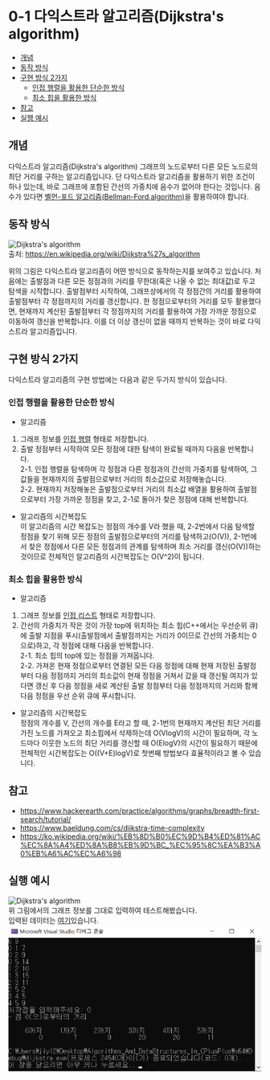 # 0-1 다익스트라 알고리즘(Dijkstra's algorithm)
- [개념](#개념)
- [동작 방식](#동작-방식)
- [구현 방식 2가지](#구현-방식-2가지)
    - [인접 행렬을 활용한 단순한 방식](#인접-행렬을-활용한-단순한-방식)
    - [최소 힙을 활용한 방식](#최소-힙을-활용한-방식)
- [참고](#참고)
- [실행 예시](#실행-예시)

## 개념
다익스트라 알고리즘(Dijkstra's algorithm) 그래프의 노드로부터 다른 모든 노드로의 최단 거리를 구하는 알고리즘입니다. 단 다익스트라 알고리즘을 활용하기 위한 조건이 하나 있는데, 바로 그래프에 포함된 간선의 가중치에 음수가 없어야 한다는 것입니다. 음수가 있다면 [벨먼-포드 알고리즘(Bellman-Ford algorithm)](https://ko.wikipedia.org/wiki/%EB%B2%A8%EB%A8%BC-%ED%8F%AC%EB%93%9C_%EC%95%8C%EA%B3%A0%EB%A6%AC%EC%A6%98)을 활용하여야 합니다.

## 동작 방식
![Dijkstra's algorithm](https://upload.wikimedia.org/wikipedia/commons/5/57/Dijkstra_Animation.gif)  
출처: https://en.wikipedia.org/wiki/Dijkstra%27s_algorithm    
  
위의 그림은 다익스트라 알고리즘이 어떤 방식으로 동작하는지를 보여주고 있습니다.
처음에는 출발점과 다른 모든 정점과의 거리를 무한대(혹은 나올 수 없는 최대값)로 두고 탐색을 시작합니다. 출발점부터 시작하여, 그래프상에서의 각 정점간의 거리를 활용하여 출발점부터 각 정점까지의 거리를 갱신합니다. 한 정점으로부터의 거리를 모두 활용했다면, 현재까지 계산된 출발점부터 각 정점까지의 거리를 활용하여 가장 가까운 정점으로 이동하여 갱신을 반복합니다. 이를 더 이상 갱신이 없을 때까지 반복하는 것이 바로 다익스트라 알고리즘입니다.

## 구현 방식 2가지
 다익스트라 알고리즘의 구현 방법에는 다음과 같은 두가지 방식이 있습니다.
 
### 인접 행렬을 활용한 단순한 방식
- 알고리즘  
1.  그래프 정보를 [인접 행렬](https://ko.wikipedia.org/wiki/%EC%9D%B8%EC%A0%91%ED%96%89%EB%A0%AC) 형태로 저장합니다. 
2. 출발 정점부터 시작하여 모든 정점에 대한 탐색이 완료될 때까지 다음을 반복합니다.  
    2-1. 인접 행렬을 탐색하며 각 정점과 다른 정점과의 간선의 가중치를 탐색하여, 그 값들을 현재까지의 출발점으로부터 거리의 최소값으로 저장해놓습니다.  
    2-2. 현재까지 저장해놓은 출발점으로부터 거리의 최소값 배열을 활용하여 출발점으로부터 가장 가까운 정점을 찾고, 2-1로 돌아가 찾은 정점에 대해 반복합니다.  
  
- 알고리즘의 시간복잡도  
이 알고리즘의 시간 복잡도는 정점의 개수를 V라 했을 때, 2-2번에서 다음 탐색할 정점을 찾기 위해 모든 정점의 출발점으로부터의 거리를 탐색하고(O(V)), 2-1번에서 찾은 정점에서 다른 모든 정점과의 관계를 탐색하며
 최소 거리를 갱신(O(V))하는 것이므로 전체적인 알고리즘의 시간복잡도는 O(V^2)이 됩니다. 

### 최소 힙을 활용한 방식 
- 알고리즘  
1. 그래프 정보를 [인접 리스트](https://ko.wikipedia.org/wiki/%EC%9D%B8%EC%A0%91_%EB%A6%AC%EC%8A%A4%ED%8A%B8) 형태로 저장합니다.
2. 간선의 가중치가 작은 것이 가장 top에 위치하는 최소 힙(C++에서는 우선순위 큐)에 출발 지점을 푸시(출발점에서 출발점까지는 거리가 0이므로 간선의 가중치는 0으로)하고, 각 정점에 대해 다음을 반복합니다.  
    2-1. 최소 힙의 top에 있는 정점을 가져옵니다.  
    2-2. 가져온 현재 정점으로부터 연결된 모든 다음 정점에 대해 현재 저장된 출발점부터 다음 정점까지 거리의 최소값이 현재 정점을 거쳐서 갔을 때 갱신될 여지가 있다면 갱신 후 다음 정점을 새로 계산된 출발 정점부터 다음 정점까지의 거리와 함께 다음 정점을 우선 순위 큐에 푸시합니다.  

- 알고리즘의 시간복잡도  
정점의 개수를 V, 간선의 개수를 E라고 할 때, 2-1번의 현재까지 계산된 최단 거리를 가진 노드를 가져오고 최소힙에서 삭제하는데 O(VlogV)의 시간이 필요하며, 각 노드마다 이웃한 노드의 최단 거리를 갱신할 때 O(ElogV)의 시간이 필요하기 때문에 전체적인 시간복잡도는 O((V+E)logV)로 첫번째 방법보다 효율적이라고 볼 수 있습니다.

## 참고
- https://www.hackerearth.com/practice/algorithms/graphs/breadth-first-search/tutorial/
- https://www.baeldung.com/cs/dijkstra-time-complexity
- https://ko.wikipedia.org/wiki/%EB%8D%B0%EC%9D%B4%ED%81%AC%EC%8A%A4%ED%8A%B8%EB%9D%BC_%EC%95%8C%EA%B3%A0%EB%A6%AC%EC%A6%98

## 실행 예시
![Dijkstra's algorithm](https://upload.wikimedia.org/wikipedia/commons/5/57/Dijkstra_Animation.gif)  
위 그림에서의 그래프 정보를 그대로 입력하여 테스트해봤습니다.  
입력된 데이터는 [여기](https://github.com/jiy12345/Algorithms_And_DataStructures_In_CPlusPlus/blob/master/Algorithms/Graph/dijkstra/input.txt)있습니다.  
![dijkstra test](https://github.com/jiy12345/Algorithms_And_DataStructures_In_CPlusPlus/blob/master/result%20images/dijkstra%20test.png)
